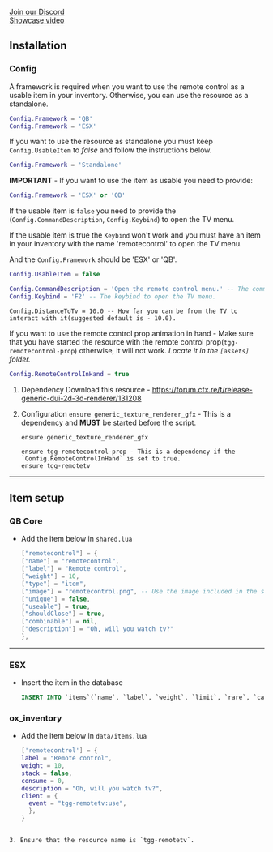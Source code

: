 [Join our Discord](https://discord.gg/yflip)  
[Showcase video](https://youtu.be/nxs7fEmt8g4)

## Installation

### Config

A framework is required when you want to use the remote control as a usable item in your inventory.
Otherwise, you can use the resource as a standalone.

```lua
Config.Framework = 'QB'
Config.Framework = 'ESX'
```

If you want to use the resource as standalone you must keep `Config.UsableItem` to _false_ and follow the instructions below.

```lua
Config.Framework = 'Standalone'
```

**IMPORTANT** - If you want to use the item as usable you need to provide:

```lua
Config.Framework = 'ESX' or 'QB'
```

If the usable item is `false` you need to provide the (`Config.CommandDescription`, `Config.Keybind`) to open the TV menu.

If the usable item is true the `Keybind` won't work and you must have an item in your inventory with the name 'remotecontrol' to open the TV menu.

And the `Config.Framework` should be 'ESX' or 'QB'.

```lua
Config.UsableItem = false
```

```lua
Config.CommandDescription = 'Open the remote control menu.' -- The command description.
Config.Keybind = 'F2' -- The keybind to open the TV menu.
```

```
Config.DistanceToTv = 10.0 -- How far you can be from the TV to interact with it(suggested default is - 10.0).
```

If you want to use the remote control prop animation in hand - Make sure that you have started the resource with the remote control prop(`tgg-remotecontrol-prop`) otherwise, it will not work. 
*Locate it in the `[assets]` folder.*

```lua
Config.RemoteControlInHand = true
```

1. Dependency
   Download this resource - https://forum.cfx.re/t/release-generic-dui-2d-3d-renderer/131208
2. Configuration
   `ensure generic_texture_renderer_gfx` - This is a dependency and **MUST** be started before the script.

   ```
   ensure generic_texture_renderer_gfx

   ensure tgg-remotecontrol-prop - This is a dependency if the `Config.RemoteControlInHand` is set to true.
   ensure tgg-remotetv
   ```
***
## Item setup

### QB Core

- Add the item below in `shared.lua`
  ```lua
  ["remotecontrol"] = {
  ["name"] = "remotecontrol",
  ["label"] = "Remote control",
  ["weight"] = 10,
  ["type"] = "item",
  ["image"] = "remotecontrol.png", -- Use the image included in the script.
  ["unique"] = false,
  ["useable"] = true,
  ["shouldClose"] = true,
  ["combinable"] = nil,
  ["description"] = "Oh, will you watch tv?"
  },
  ```

---

### ESX

- Insert the item in the database
  ```sql
  INSERT INTO `items`(`name`, `label`, `weight`, `limit`, `rare`, `can_remove`) VALUES ('remotecontrol','remotecontrol', 1, 1, 0, 1)
  ```

### ox_inventory

- Add the item below in `data/items.lua`

  ```lua
  ['remotecontrol'] = {
  label = "Remote control",
  weight = 10,
  stack = false,
  consume = 0,
  description = "Oh, will you watch tv?",
  client = {
    event = "tgg-remotetv:use",
    },
  }
  ```

```

3. Ensure that the resource name is `tgg-remotetv`.
```
